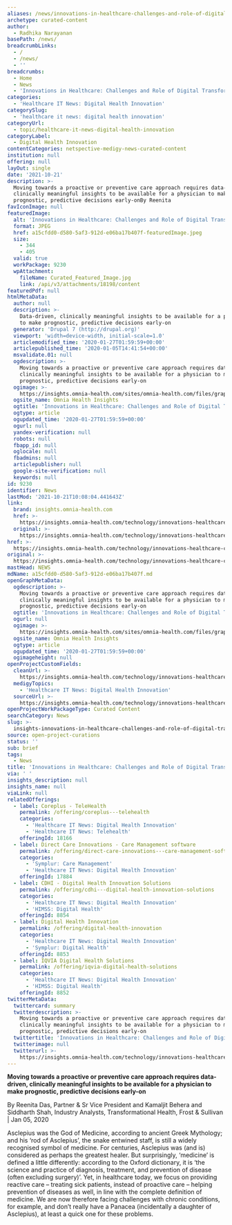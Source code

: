 ```yaml
---
aliases: /news/innovations-in-healthcare-challenges-and-role-of-digital-transformation
archetype: curated-content
author:
  - Radhika Narayanan
basePath: /news/
breadcrumbLinks:
  - /
  - /news/
  - ''
breadcrumbs:
  - Home
  - News
  - 'Innovations in Healthcare: Challenges and Role of Digital Transformation'
categories:
  - 'Healthcare IT News: Digital Health Innovation'
categorySlug:
  - 'healthcare it news: digital health innovation'
categoryUrl:
  - topic/healthcare-it-news-digital-health-innovation
categoryLabel:
  - Digital Health Innovation
contentCategories: netspective-medigy-news-curated-content
institution: null
offering: null
layOut: single
date: '2021-10-21'
description: >-
  Moving towards a proactive or preventive care approach requires data-driven,
  clinically meaningful insights to be available for a physician to make
  prognostic, predictive decisions early-onBy Reenita 
favIconImage: null
featuredImage:
  alt: 'Innovations in Healthcare: Challenges and Role of Digital Transformation'
  format: JPEG
  href: a15cfdd0-d580-5af3-912d-e06ba17b407f-featuredImage.jpeg
  size:
    - 344
    - 405
  valid: true
  workPackage: 9230
  wpAttachment:
    fileName: Curated_Featured_Image.jpg
    link: /api/v3/attachments/18198/content
featuredPdf: null
htmlMetaData:
  author: null
  description: >-
    Data-driven, clinically meaningful insights to be available for a physician
    to make prognostic, predictive decisions early-on
  generator: 'Drupal 7 (http://drupal.org)'
  viewport: 'width=device-width, initial-scale=1.0'
  articlemodified_time: '2020-01-27T01:59:59+00:00'
  articlepublished_time: '2020-01-05T14:41:54+00:00'
  msvalidate.01: null
  ogdescription: >-
    Moving towards a proactive or preventive care approach requires data-driven,
    clinically meaningful insights to be available for a physician to make
    prognostic, predictive decisions early-on
  ogimage: >-
    https://insights.omnia-health.com/sites/omnia-health.com/files/graphics%20of%20a%20light%20bulb.jpg
  ogsite_name: Omnia Health Insights
  ogtitle: 'Innovations in Healthcare: Challenges and Role of Digital Transformation'
  ogtype: article
  ogupdated_time: '2020-01-27T01:59:59+00:00'
  ogurl: null
  yandex-verification: null
  robots: null
  fbapp_id: null
  oglocale: null
  fbadmins: null
  articlepublisher: null
  google-site-verification: null
  keywords: null
id: 9230
identifier: News
lastMod: '2021-10-21T10:08:04.441643Z'
link:
  brand: insights.omnia-health.com
  href: >-
    https://insights.omnia-health.com/technology/innovations-healthcare-challenges-and-role-digital-transformation
  original: >-
    https://insights.omnia-health.com/technology/innovations-healthcare-challenges-and-role-digital-transformation
href: >-
  https://insights.omnia-health.com/technology/innovations-healthcare-challenges-and-role-digital-transformation
original: >-
  https://insights.omnia-health.com/technology/innovations-healthcare-challenges-and-role-digital-transformation
mastHead: NEWS
mdName: a15cfdd0-d580-5af3-912d-e06ba17b407f.md
openGraphMetaData:
  ogdescription: >-
    Moving towards a proactive or preventive care approach requires data-driven,
    clinically meaningful insights to be available for a physician to make
    prognostic, predictive decisions early-on
  ogtitle: 'Innovations in Healthcare: Challenges and Role of Digital Transformation'
  ogurl: null
  ogimage: >-
    https://insights.omnia-health.com/sites/omnia-health.com/files/graphics%20of%20a%20light%20bulb.jpg
  ogsite_name: Omnia Health Insights
  ogtype: article
  ogupdated_time: '2020-01-27T01:59:59+00:00'
  ogimageheight: null
openProjectCustomFields:
  cleanUrl: >-
    https://insights.omnia-health.com/technology/innovations-healthcare-challenges-and-role-digital-transformation
  medigyTopics:
    - 'Healthcare IT News: Digital Health Innovation'
  sourceUrl: >-
    https://insights.omnia-health.com/technology/innovations-healthcare-challenges-and-role-digital-transformation
openProjectWorkPackageType: Curated Content
searchCategory: News
slug: >-
  insights-innovations-in-healthcare-challenges-and-role-of-digital-transformation
source: open-project-curations
status: ''
sub: brief
tags:
  - News
title: 'Innovations in Healthcare: Challenges and Role of Digital Transformation'
via: ' '
insights_description: null
insights_name: null
viaLink: null
relatedOfferings:
  - label: Coreplus - TeleHealth
    permalink: /offering/coreplus---telehealth
    categories:
      - 'Healthcare IT News: Digital Health Innovation'
      - 'Healthcare IT News: Telehealth'
    offeringId: 18166
  - label: Direct Care Innovations - Care Management software
    permalink: /offering/direct-care-innovations---care-management-software
    categories:
      - 'Symplur: Care Management'
      - 'Healthcare IT News: Digital Health Innovation'
    offeringId: 17884
  - label: CDHI - Digital Health Innovation Solutions
    permalink: /offering/cdhi---digital-health-innovation-solutions
    categories:
      - 'Healthcare IT News: Digital Health Innovation'
      - 'HIMSS: Digital Health'
    offeringId: 8854
  - label: Digital Health Innovation
    permalink: /offering/digital-health-innovation
    categories:
      - 'Healthcare IT News: Digital Health Innovation'
      - 'Symplur: Digital Health'
    offeringId: 8853
  - label: IQVIA Digital Health Solutions
    permalink: /offering/iqvia-digital-health-solutions
    categories:
      - 'Healthcare IT News: Digital Health Innovation'
      - 'HIMSS: Digital Health'
    offeringId: 8852
twitterMetaData:
  twittercard: summary
  twitterdescription: >-
    Moving towards a proactive or preventive care approach requires data-driven,
    clinically meaningful insights to be available for a physician to make
    prognostic, predictive decisions early-on
  twittertitle: 'Innovations in Healthcare: Challenges and Role of Digital Transformation'
  twitterimage: null
  twitterurl: >-
    https://insights.omnia-health.com/technology/innovations-healthcare-challenges-and-role-digital-transformation
---
```

<p><strong>Moving towards a proactive or preventive care approach requires data-driven, clinically meaningful insights to be available for a physician to make prognostic, predictive decisions early-on</strong></p><p>By Reenita Das, Partner &amp; Sr Vice President and Kamaljit Behera and Siddharth Shah, Industry Analysts, Transformational Health, Frost &amp; Sullivan | Jan 05, 2020</p><p>Asclepius was the God of Medicine, according to ancient Greek Mythology; and his ‘rod of Asclepius’, the snake entwined staff, is still a widely recognised symbol of medicine. For centuries, Asclepius was (and is) considered as perhaps the greatest healer. But surprisingly, ‘medicine’ is defined a little differently: according to the Oxford dictionary, it is ‘the science and practice of diagnosis, treatment, and prevention of disease (often excluding surgery)’. Yet, in healthcare today, we focus on providing reactive care – treating sick patients, instead of proactive care – helping prevention of diseases as well, in line with the complete definition of medicine. We are now therefore facing challenges with chronic conditions, for example, and don’t really have a Panacea (incidentally a daughter of Asclepius), at least a quick one for these problems.</p>